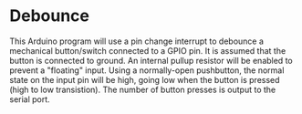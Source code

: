 # Debounce

This Arduino program will use a pin change interrupt to debounce a mechanical button/switch connected to a GPIO
pin. It is assumed that the button is connected to ground. An internal pullup resistor will be 
enabled to prevent a "floating" input. Using a normally-open pushbutton, the normal state on the 
input pin will be high, going low when the button is pressed (high to low transistion). The number of button 
presses is output to the serial port.
